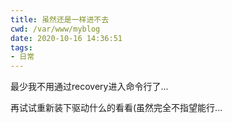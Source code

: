 ```yaml
---
title: 虽然还是一样进不去
cwd: /var/www/myblog
date: 2020-10-16 14:36:51
tags:
- 日常
---
```


最少我不用通过recovery进入命令行了...

再试试重新装下驱动什么的看看\(虽然完全不指望能行...

